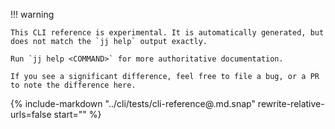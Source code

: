 <!-- The contents of the CLI reference is auto-generated by a Rust test.
 --- If `cargo insta` is installed, you can regenerate the CLI reference with:
 ---      cargo insta test --accept --workspace -- test_generate
 -->

!!! warning

    This CLI reference is experimental. It is automatically generated, but
    does not match the `jj help` output exactly.

    Run `jj help <COMMAND>` for more authoritative documentation.

    If you see a significant difference, feel free to file a bug, or a PR to note the difference here.


{%
  include-markdown "../cli/tests/cli-reference@.md.snap"
  rewrite-relative-urls=false
  start="<!-- BEGIN MARKDOWN-->"
%}
